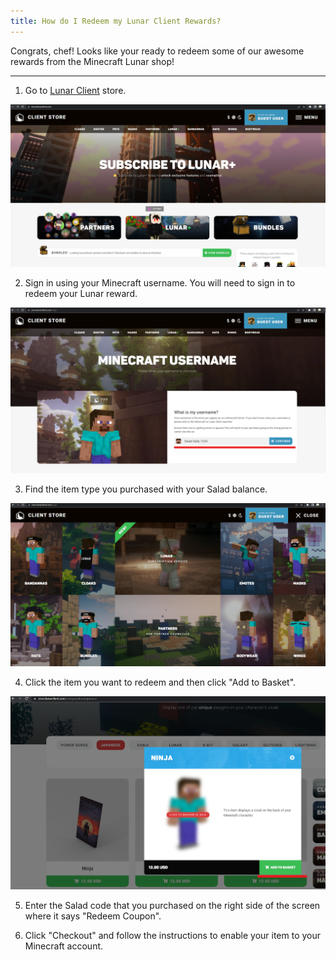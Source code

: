 ```yaml
---
title: How do I Redeem my Lunar Client Rewards?
---
```


Congrats, chef! Looks like your ready to redeem some of our awesome rewards from the Minecraft Lunar shop!

---

1. Go to [Lunar Client](https://store.lunarclient.com/) store.

<!--THE END-->

![](../../../../content/images/rewards/redeeming-your-rewards/lunar-client-1.png)

2. Sign in using your Minecraft username. You will need to sign in to redeem your Lunar reward.

<!--THE END-->

![](../../../../content/images/rewards/redeeming-your-rewards/lunar-client-2.png)

3. Find the item type you purchased with your Salad balance.

<!--THE END-->

![](../../../../content/images/rewards/redeeming-your-rewards/lunar-client-3.png)

4. Click the item you want to redeem and then click "Add to Basket".

<!--THE END-->

![](../../../../content/images/rewards/redeeming-your-rewards/lunar-client-4.png)

5. Enter the Salad code that you purchased on the right side of the screen where it says "Redeem Coupon".

<!--THE END-->

6. Click "Checkout" and follow the instructions to enable your item to your Minecraft account.
